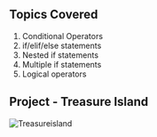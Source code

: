 ## Topics Covered
1. Conditional Operators
2. if/elif/else statements
3. Nested if statements
4. Multiple if statements
5. Logical operators

## Project - Treasure Island
![Treasureisland](https://github.com/KeyaBarua/100_Days_To_Learn_Python/assets/52108484/1326075e-b176-42d3-9c15-1b6f55646799)
